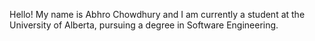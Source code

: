 Hello! My name is Abhro Chowdhury and I am currently a student at the University of Alberta, pursuing a degree in Software Engineering.
